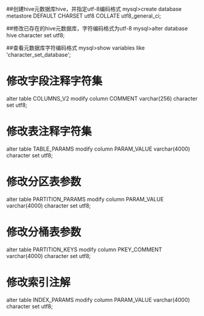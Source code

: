 
##创建hive元数据库hive，并指定utf-8编码格式
mysql>create database metastore DEFAULT CHARSET utf8 COLLATE utf8_general_ci;
 
 
##修改已存在的hive元数据库，字符编码格式为utf-8
mysql>alter database hive character set utf8;


##查看元数据库字符编码格式
mysql>show variables like 'character_set_database';

# 修改字段注释字符集
alter table COLUMNS_V2 modify column COMMENT varchar(256) character set utf8;

# 修改表注释字符集
alter table TABLE_PARAMS modify column PARAM_VALUE varchar(4000) character set utf8;

# 修改分区表参数
alter table PARTITION_PARAMS modify column PARAM_VALUE varchar(4000) character set utf8;

# 修改分桶表参数
alter table PARTITION_KEYS modify column PKEY_COMMENT varchar(4000) character set utf8;

# 修改索引注解
alter table INDEX_PARAMS modify column PARAM_VALUE varchar(4000) character set utf8;
